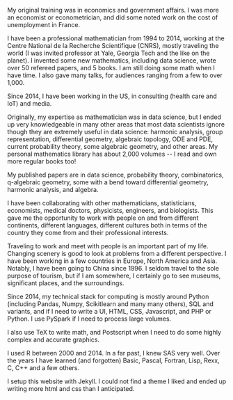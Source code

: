 My original training was in economics and government affairs. I was more an economist or econometrician, and did some noted work on the cost of unemployment in France.

I have been a professional mathematician from 1994 to 2014, working at the Centre National de la Recherche Scientifique (CNRS), mostly traveling the world (I was invited professor at Yale, Georgia Tech and the like on the planet). I invented some new mathematics, including data science, wrote over 50 refereed papers, and 5 books. I am still doing some math when I have time. I also gave many talks, for audiences ranging from a few to over 1,000.

Since 2014, I have been working in the US, in consulting (health care and IoT) and media.

Originally, my expertise as mathematician was in data science, but I ended up very knowledgeable in many other areas that most data scientists ignore though they are extremely useful in data science: harmonic analysis, group representation, differential geometry, algebraic topology, ODE and PDE, current probability theory, some algebraic geometry, and other areas. My personal mathematics library has about 2,000 volumes -- I read and own more regular books too!

My published papers are in data science, probability theory, combinatorics, q-algebraic geometry, some with a bend toward differential geometry, harmonic analysis, and algebra.

I have been collaborating with other mathematicians, statisticians, economists, medical doctors, physicists, engineers, and biologists. This gave me the opportunity to work with people on and from different continents, different languages, different cultures both in terms of the country they come from and their professional interests.

Traveling to work and meet with people is an important part of my life. Changing scenery is good to look at problems from a different perspective. I have been working in a few countries in Europe, North America and Asia. Notably, I have been going to China since 1996. I seldom travel to the sole purpose of tourism, but if I am somewhere, I certainly go to see museums, significant places, and the surroundings.

Since 2014, my technical stack for computing is mostly around Python (including Pandas, Numpy, Scikitlearn and many many others), SQL and variants, and if I need to write a UI, HTML, CSS, Javascript, and PHP or Python. I use PySpark if I need to process large volumes.

I also use TeX to write math, and Postscript when I need to do some highly complex and accurate graphics. 

I used R between 2000 and 2014. In a far past, I knew SAS very well. Over the years I have learned (and forgotten) Basic, Pascal, Fortran, Lisp, Rexx, C, C++ and a few others. 

I setup this website with Jekyll. I could not find a theme I liked and ended up writing more html and css than I anticipated.
